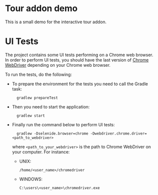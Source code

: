 # Tour addon demo

This is a small demo for the interactive tour addon.

# UI Tests

The project contains some UI tests performing on a Chrome web browser.
In order to perform UI tests, you should have the last version of [Chrome WebDriver](http://chromedriver.chromium.org/downloads) depending on your Chrome web browser.

To run the tests, do the following:

- To prepare the environment for the tests you need to call the Gradle task:

        gradlew prepareTest

- Then you need to start the application:
        
        gradlew start

- Finally run the command below to perform UI tests:

        gradlew -Dselenide.browser=chrome -Dwebdriver.chrome.driver=<path_to_webdriver>
        
  where `<path_to_your_webdriver>` is the path to Chrome WebDriver on your computer. For instance:
  
  - UNIX:
        
        /home/<user_name>/chromedriver
        
  - WINDOWS:
  
        C:\users\<user_name>\chromedriver.exe
